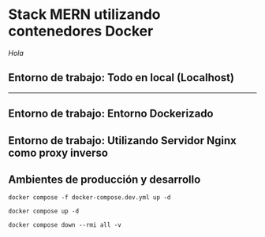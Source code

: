 # Stack MERN utilizando contenedores Docker
_Hola_
## Entorno de trabajo: Todo en local (Localhost)
<hr>

## Entorno de trabajo: Entorno Dockerizado

## Entorno de trabajo: Utilizando Servidor Nginx como proxy inverso

## Ambientes de producción y desarrollo

```
docker compose -f docker-compose.dev.yml up -d
```

```
docker compose up -d
```

```
docker compose down --rmi all -v
```